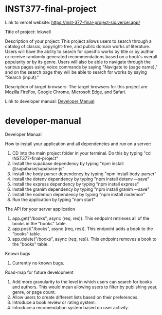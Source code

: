 # INST377-final-project

Link to vercel website: https://inst-377-final-project-six.vercel.app/

Title of project:
Inkwell

Description of your project:
This project allows users to search through a catalog of classic, copyright-free, and public domain works of literature. Users will have the ability to search for specific works by title or by author or receive randomly generated recommendations based on a book's overall popularity or by its genre. Users will also be able to navigate through the various pages using voice commands by saying "Navigate to {page name}," and on the search page they will be able to search for works by saying "Search {input}."

Description of target browsers:
The target browsers for this project are Mozilla FireFox, Google Chrome, Microsoft Edge, and Safari.

Link to developer manual:
[Developer Manual](#developer-manual)

# developer-manual

Developer Manual

How to install your application and all dependencies and run on a server:

1. CD into the main project folder in your terminal. Do this by typing "cd INST377-final-project"
2. Install the supabase dependency by typing "npm install @supabase/supabase-js"
3. Install the body parser dependency by typing "npm install body-parser"
4. Install the dotenv dependency by typing "npm install dotenv --save"
5. Install the express dependency by typing "npm install express"
6. Install the granim dependency by typing "npm install granim --save"
7. Install the nodemon dependency by typing "npm install nodemon"
8. Run the application by typing "npm start"

The API for your server application

1. app.get("/books", async (req, res)). This endpoint retrieves all of the books in the "books" table.
2. app.post("/books", async (req, res)). This endpoint adds a book to the "books" table.
3. app.delete("/books", async (req, res)). This endpoint removes a book to the "books" table.

Known bugs

1. Currently no known bugs.

Road-map for future development

1. Add more granularity to the level in which users can search for books and authors. This would mean allowing users to filter by publishing year, genre, or page count.
2. Allow users to create different lists based on their preferences.
3. Introduce a book review or rating system.
4. Introduce a recomendation system based on user activity.
